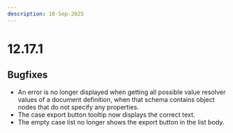 ```yaml
---
description: 16-Sep-2025
---
```


# 12.17.1

## Bugfixes

* An error is no longer displayed when getting all possible value resolver values of a document definition, when that 
  schema contains object nodes that do not specify any properties.
* The case export button tooltip now displays the correct text.
* The empty case list no longer shows the export button in the list body.
